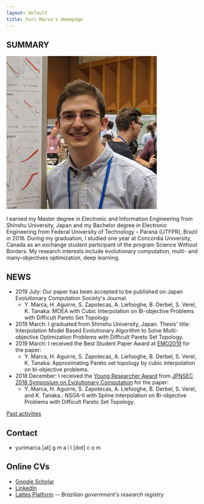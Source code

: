 ```yaml
---
layout: default
title: Yuri Marca's Homepage
---
```


## SUMMARY

<img class="profile-picture" src="profile-pic.png">

I earned my Master degree in Electronic and Information Engineering from Shinshu University, Japan and my Bachelor degree in Electronic Engineering from Federal University of Technology – Paraná (UTFPR), Brazil in 2016. During my graduation, I studied one year at Concordia University, Canada as an exchange student participant of the program Science Without Borders. My research interests include evolutionary computation, multi- and many-objectives optimization, deep learning.

## NEWS

* 2019 July: Our paper has been accepted to be published on Japan Evolutionary Computation Society's Journal.
  * Y. Marca, H. Aguirre, S. Zapotecas, A. Liefooghe, B. Derbel, S. Verel, K. Tanaka: MOEA with Cubic Interpolation on Bi-objective Problems with Difficult Pareto Set Topology
* 2019 March: I graduated from Shinshu University, Japan. Thesis' title: Interpolation Model Based Evolutionary Algorithm to Solve Multi-objective Optimization Problems with Difficult Pareto Set Topology.
* 2019 March: I received the Best Student Paper Award at [EMO2019](https://www.emo2019.org/) for the paper:
  * Y. Marca, H. Aguirre, S. Zapotecas, A. Liefooghe, B. Derbel, S. Verel, K. Tanaka: Approximating Pareto set topology by cubic interpolation on bi-objective problems.
* 2018 December: I received the [Young Researcher Award](http://www.ieee-jp.org/section/tokyo/chapter/CIS-11/index.php?TopPage-J%2FYRA-J%2F2018#v11d4fc5) from [JPNSEC 2018 Symposium on Evolutionary Computation](http://www.jpnsec.org/symposium201803.html) for the paper:
  * Y. Marca, H. Aguirre, S. Zapotecas, A. Liefooghe, B. Derbel, S. Verel, and K. Tanaka.: NSGA-II with Spline Interpolation on Bi-objective Problems with Difficult Pareto Set Topology.

[Past activities](pastnews.md)

## Contact

* yurimarca [at] g m a i l [dot] c o m

## Online CVs

* [Google Scholar](https://scholar.google.com/citations?user=YBoCAToAAAAJ&hl=en)
* [LinkedIn](https://www.linkedin.com/in/yurimarca/)
* [Lattes Platform](http://lattes.cnpq.br/3992305361737583) -- *Brazilian government's research registry*
